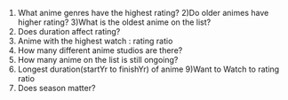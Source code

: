 1) What anime genres have the highest rating?
2)Do older animes have higher rating?
3)What is the oldest anime on the list?
4) Does duration affect rating?
5) Anime with the highest watch : rating ratio
6) How many different anime studios are there?
7) How many anime on the list is still ongoing?
8) Longest duration(startYr to finishYr) of anime
9)Want to Watch to rating ratio
10) Does season matter? 
